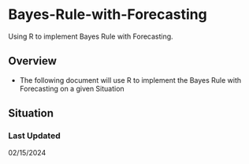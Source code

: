 # Bayes-Rule-with-Forecasting
Using R to implement Bayes Rule with Forecasting.

## Overview
- The following document will use R to implement the Bayes Rule with Forecasting on a given Situation

## Situation

### Last Updated
02/15/2024
